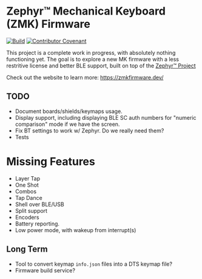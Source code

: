 # Zephyr™ Mechanical Keyboard (ZMK) Firmware

[![Build](https://github.com/zmkfirmware/zmk/workflows/Build/badge.svg)](https://github.com/zmkfirmware/zmk/actions)
[![Contributor Covenant](https://img.shields.io/badge/Contributor%20Covenant-v2.0%20adopted-ff69b4.svg)](CODE_OF_CONDUCT.md)

This project is a complete work in progress, with absolutely nothing functioning yet. The goal is to explore a new MK firmware
with a less restritive license and better BLE support, built on top of the [Zephyr™ Project](https://www.zephyrproject.org/)

Check out the website to learn more: https://zmkfirmware.dev/

## TODO

- Document boards/shields/keymaps usage.
- Display support, including displaying BLE SC auth numbers for "numeric comparison" mode if we have the screen.
- Fix BT settings to work w/ Zephyr. Do we really need them?
- Tests

# Missing Features

- Layer Tap
- One Shot
- Combos
- Tap Dance
- Shell over BLE/USB
- Split support
- Encoders
- Battery reporting.
- Low power mode, with wakeup from interrupt(s)

## Long Term

- Tool to convert keymap `info.json` files into a DTS keymap file?
- Firmware build service?
